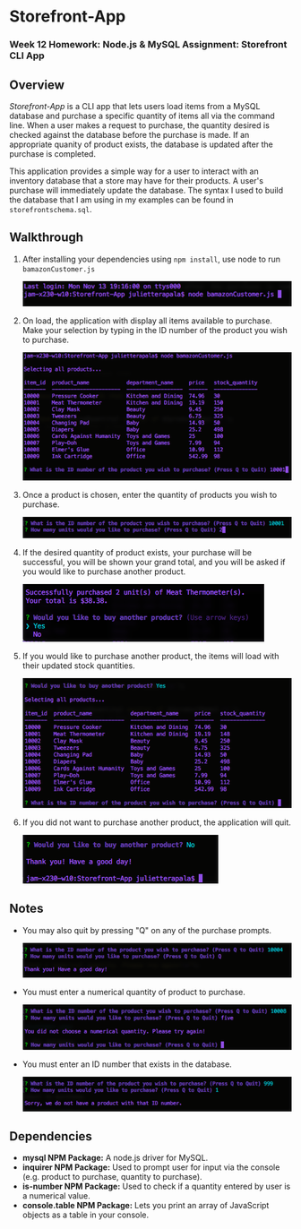 # Storefront-App
### Week 12 Homework: Node.js &amp; MySQL Assignment: Storefront CLI App

## Overview

*Storefront-App* is a CLI app that lets users load items from a MySQL database and purchase a specific quantity of items all via the command line. When a user makes a request to purchase, the quantity desired is checked against the database before the purchase is made. If an appropriate quanity of product exists, the database is updated after the purchase is completed. 

This application provides a simple way for a user to interact with an inventory database that a store may have for their products. A user's purchase will immediately update the database. The syntax I used to build the database that I am using in my examples can be found in `storefrontschema.sql`.

## Walkthrough

1. After installing your dependencies using `npm install`, use node to run `bamazonCustomer.js`

	![Starting bamazonCustomer.js](images/01-bamazonCustomer.png)

2. On load, the application with display all items available to purchase. Make your selection by typing in the ID number of the product you wish to purchase.

	![Purchasing a product](images/02-bamazonCustomer.png)

3. Once a product is chosen, enter the quantity of products you wish to purchase.

	![Choosing a quantity](images/03-bamazonCustomer.png)

4. If the desired quantity of product exists, your purchase will be successful, you will be shown your grand total, and you will be asked if you would like to purchase another product.

	![Successful purchase](images/04-bamazonCustomer.png)

5. If you would like to purchase another product, the items will load with their updated stock quantities.

	![Buying another product](images/05-bamazonCustomer.png)

6. If you did not want to purchase another product, the application will quit.

	![Qutting the application](images/06-bamazonCustomer.png)

## Notes

* You may also quit by pressing "Q" on any of the purchase prompts.

	![Another way to quit](images/07-bamazonCustomer.png)

* You must enter a numerical quantity of product to purchase.

	![Quantity error handling](images/08-bamazonCustomer.png)

* You must enter an ID number that exists in the database.

	![ID number error handling](images/09-bamazonCustomer.png)

## Dependencies
* **mysql NPM Package:** A node.js driver for MySQL.
* **inquirer NPM Package:** Used to prompt user for input via the console (e.g. product to purchase, quantity to purchase).
* **is-number NPM Package:** Used to check if a quantity entered by user is a numerical value.
* **console.table NPM Package:** Lets you print an array of JavaScript objects as a table in your console.

